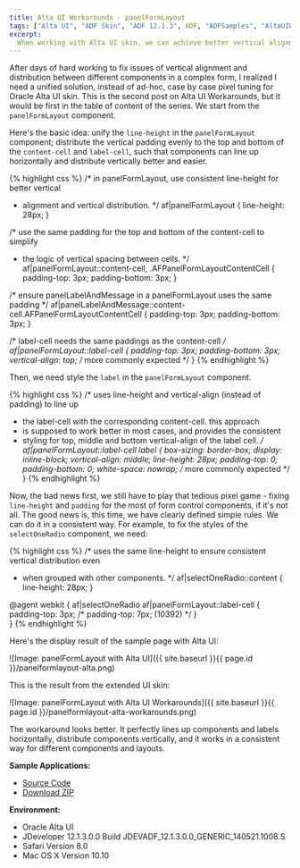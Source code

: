 ```yaml
---
title: Alta UI Workarounds - panelFormLayout
tags: ["Alta UI", "ADF Skin", "ADF 12.1.3", ADF, "ADFSamples", "AltaUIWorkarounds"]
excerpt: 
  When working with Alta UI skin, we can achieve better vertical alignment and distribution by unifying line-height and the vertical paddings of the panelFormLayout component. 
---
```

After days of hard working to fix issues of vertical alignment and distribution between different components in a complex form, I realized I need a unified solution, instead of ad-hoc, case by case pixel tuning for Oracle Alta UI skin. This is the second post on Alta UI Workarounds, but it would be first in the table of content of the series. We start from the `panelFormLayout` component.

Here's the basic idea: unify the `line-height` in the `panelFormLayout` component; distribute the vertical padding evenly to the top and bottom of the `content-cell` and `label-cell`, such that components can line up horizontally and distribute vertically better and easier.

{% highlight css %}
/* in panelFormLayout, use consistent line-height for better vertical
 * alignment and vertical distribution. 
 */
af|panelFormLayout {
  line-height: 28px;
}

/* use the same padding for the top and bottom of the content-cell to simplify
 * the logic of vertical spacing between cells.
 */
af|panelFormLayout::content-cell,
.AFPanelFormLayoutContentCell {
  padding-top: 3px;
  padding-bottom: 3px;
}

/* ensure panelLabelAndMessage in a panelFormLayout uses the same padding */
af|panelLabelAndMessage::content-cell.AFPanelFormLayoutContentCell {
  padding-top: 3px;
  padding-bottom: 3px;
}

/* label-cell needs the same paddings as the content-cell  */
af|panelFormLayout::label-cell {
  padding-top: 3px;
  padding-bottom: 3px;
  vertical-align: top;  /* more commonly expected */
}
{% endhighlight %}

Then, we need style the `label` in the `panelFormLayout` component.

{% highlight css %}
/* uses line-height and vertical-align (instead of padding) to line up 
 * the label-cell with the corresponding content-cell. this approach 
 * is supposed to work better in most cases, and provides the consistent
 * styling for top, middle and bottom vertical-align of the label cell.
 */
af|panelFormLayout::label-cell label {
  box-sizing: border-box;
  display: inline-block;
  vertical-align: middle;
  line-height: 28px;
  padding-top: 0;
  padding-bottom: 0;
  white-space: nowrap; /* more commonly expected */
}
{% endhighlight %}

Now, the bad news first, we still have to play that tedious pixel game - fixing `line-height` and `padding` for the most of form control components, if it's not all. The good news is, this time, we have clearly defined simple rules. We can do it in a consistent way. For example, to fix the styles of the `selectOneRadio` component, we need:

{% highlight css %}
/* uses the same line-height to ensure consistent vertical distribution even
 * when grouped with other components.
 */
af|selectOneRadio::content {
  line-height: 28px;
}

@agent webkit {
  af|selectOneRadio af|panelFormLayout::label-cell {
    padding-top: 3px; /* padding-top: 7px; (10392) */
  }    
}
{% endhighlight %}

Here's the display result of the sample page with Alta UI:

![Image: panelFormLayout with Alta UI]({{ site.baseurl }}{{ page.id }}/panelformlayout-alta.png)

This is the result from the extended UI skin:

![Image: panelFormLayout with Alta UI Workarounds]({{ site.baseurl }}{{ page.id }}/panelformlayout-alta-workarounds.png)

The workaround looks better. It perfectly lines up components and labels horizontally, distribute components vertically, and it works in a consistent way for different components and layouts.

**Sample Applications:**

* [Source Code](https://github.com/adfsamples/AltaUIWorkarounds)
* [Download ZIP](https://github.com/adfsamples/AltaUIWorkarounds/archive/master.zip)

**Environment:**

* Oracle Alta UI
* JDeveloper 12.1.3.0.0 Build JDEVADF_12.1.3.0.0_GENERIC_140521.1008.S
* Safari Version 8.0
* Mac OS X Version 10.10
